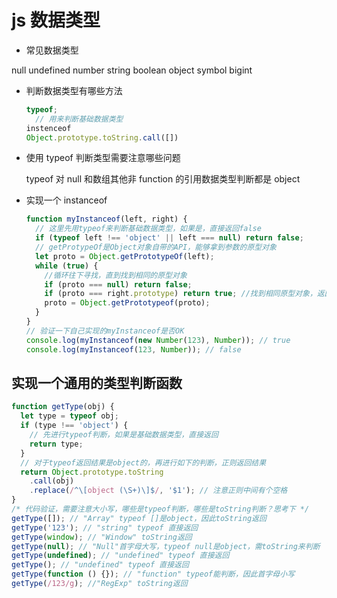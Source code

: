 # js 数据类型

- 常见数据类型

null undefined number string boolean object symbol bigint

- 判断数据类型有哪些方法

  ```js
  typeof;
    // 用来判断基础数据类型
  instenceof
  Object.prototype.toString.call([])
  ```

- 使用 typeof 判断类型需要注意哪些问题

  typeof 对 null 和数组其他非 function 的引用数据类型判断都是 object

- 实现一个 instanceof

  ```js
  function myInstanceof(left, right) {
    // 这里先用typeof来判断基础数据类型，如果是，直接返回false
    if (typeof left !== 'object' || left === null) return false;
    // getProtypeOf是Object对象自带的API，能够拿到参数的原型对象
    let proto = Object.getPrototypeOf(left);
    while (true) {
      //循环往下寻找，直到找到相同的原型对象
      if (proto === null) return false;
      if (proto === right.prototype) return true; //找到相同原型对象，返回true
      proto = Object.getPrototypeof(proto);
    }
  }
  // 验证一下自己实现的myInstanceof是否OK
  console.log(myInstanceof(new Number(123), Number)); // true
  console.log(myInstanceof(123, Number)); // false
  ```

## 实现一个通用的类型判断函数

```js
function getType(obj) {
  let type = typeof obj;
  if (type !== 'object') {
    // 先进行typeof判断，如果是基础数据类型，直接返回
    return type;
  }
  // 对于typeof返回结果是object的，再进行如下的判断，正则返回结果
  return Object.prototype.toString
    .call(obj)
    .replace(/^\[object (\S+)\]$/, '$1'); // 注意正则中间有个空格
}
/* 代码验证，需要注意大小写，哪些是typeof判断，哪些是toString判断？思考下 */
getType([]); // "Array" typeof []是object，因此toString返回
getType('123'); // "string" typeof 直接返回
getType(window); // "Window" toString返回
getType(null); // "Null"首字母大写，typeof null是object，需toString来判断
getType(undefined); // "undefined" typeof 直接返回
getType(); // "undefined" typeof 直接返回
getType(function () {}); // "function" typeof能判断，因此首字母小写
getType(/123/g); //"RegExp" toString返回
```
